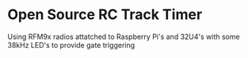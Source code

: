 # Open Source RC Track Timer
Using RFM9x radios attatched to Raspberry Pi's and 32U4's with some 38kHz LED's to provide gate triggering

